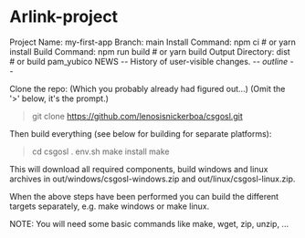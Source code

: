# Arlink-project
Project Name: my-first-app
Branch: main
Install Command: npm ci  # or yarn install
Build Command: npm run build  # or yarn build
Output Directory: dist  # or build
pam_yubico NEWS -- History of user-visible changes.             -*- outline -*-

Clone the repo: (Which you probably already had figured out...)
(Omit the '>' below, it's the prompt.)

> git clone https://github.com/lenosisnickerboa/csgosl.git

Then build everything (see below for building for separate platforms):

> cd csgosl
> . env.sh
> make install
> make

This will download all required components, build windows and linux archives in out/windows/csgosl-windows.zip and out/linux/csgosl-linux.zip.

When the above steps have been performed you can build the different targets separately, e.g. make windows or make linux.

NOTE: You will need some basic commands like make, wget, zip, unzip, ...
